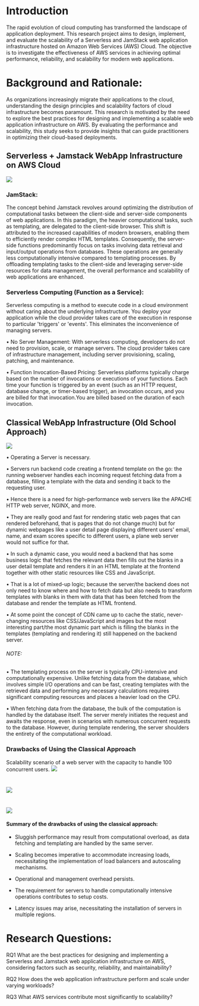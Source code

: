 # Introduction
The rapid evolution of cloud computing has transformed the landscape of application deployment. This research project aims to design, implement, and evaluate the scalability of a Serverless and JamStack web application infrastructure hosted on Amazon Web Services (AWS) Cloud. The objective is to investigate the effectiveness of AWS services in achieving optimal performance, reliability, and scalability for modern web applications.

# Background and Rationale:
As organizations increasingly migrate their applications to the cloud, understanding the design principles and scalability factors of cloud infrastructure becomes paramount. This research is motivated by the need to explore the best practices for designing and implementing a scalable web application infrastructure on AWS. By evaluating the performance and scalability, this study seeks to provide insights that can guide practitioners in optimizing their cloud-based deployments.

## Serverless + Jamstack WebApp Infrastructure on AWS Cloud
![](images/ArchitectureDiagram.png)

### JamStack:
The concept behind Jamstack revolves around optimizing the distribution of computational tasks between the client-side and server-side components of web applications. In this paradigm, the heavier computational tasks, such as templating, are delegated to the client-side browser. This shift is attributed to the increased capabilities of modern browsers, enabling them to efficiently render complex HTML templates.
Consequently, the server-side functions predominantly focus on tasks involving data retrieval and input/output operations from databases. These operations are generally less computationally intensive compared to templating processes. By offloading templating tasks to the client-side and leveraging server-side resources for data management, the overall performance and scalability of web applications are enhanced. 

### Serverless Computing (Function as a Service):
Serverless computing is a method to execute code in a cloud environment without caring about the underlying infrastructure. You deploy your application while the cloud provider takes care of the execution in response to particular 'triggers' or 'events'. This eliminates the inconvenience of managing servers.

•	No Server Management: With serverless computing, developers do not need to provision, scale, or manage servers. The cloud provider takes care of infrastructure management, including server provisioning, scaling, patching, and maintenance.

•	Function Invocation-Based Pricing: Serverless platforms typically charge based on the number of invocations or executions of your functions. Each time your function is triggered by an event (such as an HTTP request, database change, or timer-based trigger), an invocation occurs, and you are billed for that invocation.You are billed based on the duration of each invocation.


## Classical WebApp Infrastructure (Old School Approach)
![](images/templating.png)

•	Operating a Server is necessary.

•	Servers run backend code creating a frontend template on the go: the running webserver handles each incoming request fetching data from a database, filling a template with the data and sending it back to the requesting user.

•	Hence there is a need for high-performance web servers like the APACHE HTTP web server, NGINX, and more.

•	They are really good and fast for rendering static web pages that can rendered beforehand, that is pages that do not change much) but for dynamic webpages like a user detail page displaying different users' email, name, and exam scores specific to different users, a plane web server would not suffice for that.

•	In such a dynamic case, you would need a backend that has some business logic that fetches the relevant data then fills out the blanks in a user detail template and renders it in an HTML template at the frontend together with other static resources like CSS and JavaScript.

•	That is a lot of mixed-up logic; because the server/the backend does not only need to know where and how to fetch data but also needs to transform templates with blanks in them with data that has been fetched from the database and render the template as HTML frontend.

•	At some point the concept of CDN came up to cache the static, never-changing resources like CSS/JavaScript and images but the most interesting part/the most dynamic part which is filling the blanks in the templates (templating and rendering it) still happened on the backend server.

###### NOTE: 

• The templating process on the server is typically CPU-intensive and computationally expensive. Unlike fetching data from the database, which involves simple I/O operations and can be fast, creating templates with the retrieved data and performing any necessary calculations requires significant computing resources and places a heavier load on the CPU.

• When fetching data from the database, the bulk of the computation is handled by the database itself. The server merely initiates the request and awaits the response, even in scenarios with numerous concurrent requests to the database. However, during template rendering, the server shoulders the entirety of the computational workload.


### Drawbacks of Using the Classical Approach
Scalability scenario of a web server with the capacity to handle 100 concurrent users.
![](images/1-webserver.png)

#

![](images/5-webservers.png)

#

![](images/10-webservers.png)

#### Summary of the drawbacks of using the classical approach:
- Sluggish performance may result from computational overload, as data fetching and templating are handled by the same server.
  
- Scaling becomes imperative to accommodate increasing loads, necessitating the implementation of load balancers and autoscaling mechanisms.
  
- Operational and management overhead persists.
  
-  The requirement for servers to handle computationally intensive operations contributes to setup costs.
  
- Latency issues may arise, necessitating the installation of servers in multiple regions.


# Research Questions:

RQ1 What are the best practices for designing and implementing a Serverless and Jamstack web application infrastructure on AWS, considering factors such as security, reliability, and maintainability?

RQ2 How does the web application infrastructure perform and scale under varying workloads?

RQ3 What AWS services contribute most significantly to scalability?
